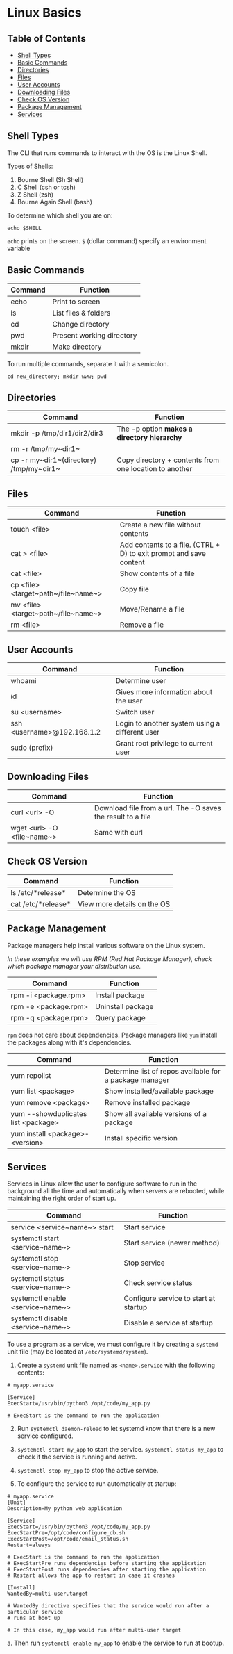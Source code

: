 # Linux Basics

## Table of Contents

- [Shell Types](#shell-types)
- [Basic Commands](#basic-commands)
- [Directories](#directories)
- [Files](#files)
- [User Accounts](#user-accounts)
- [Downloading Files](#downloading-files)
- [Check OS Version](#check-os-version)
- [Package Management](#package-management)
- [Services](#services)

## Shell Types

The CLI that runs commands to interact with the OS is the Linux Shell.

Types of Shells:

1. Bourne Shell (Sh Shell)
2. C Shell (csh or tcsh)
3. Z Shell (zsh)
4. Bourne Again Shell (bash)

To determine which shell you are on:

``` shell
echo $SHELL
```

`echo` prints on the screen. `$` (dollar command) specify an environment variable

## Basic Commands

| Command | Function                  |
|---------|---------------------------|
| echo    | Print to screen           |
| ls      | List files & folders      |
| cd      | Change directory          |
| pwd     | Present working directory |
| mkdir   | Make directory            |

To run multiple commands, separate it with a semicolon.

``` shell
cd new_directory; mkdir www; pwd
```

## Directories

| Command                                 | Function                                               |
|-----------------------------------------|--------------------------------------------------------|
| mkdir -p /tmp/dir1/dir2/dir3            | The -p option **makes a directory hierarchy**          |
| rm -r /tmp/my~dir1~                     |                                                        |Removes directory with all it\'s contents|
| cp -r my~dir1~(directory) /tmp/my~dir1~ | Copy directory + contents from one location to another |

## Files

| Command                                 | Function                                                           |
|-----------------------------------------|--------------------------------------------------------------------|
| touch \<file\>                          | Create a new file without contents                                 |
| cat \> \<file\>                         | Add contents to a file. (CTRL + D) to exit prompt and save content |
| cat \<file\>                            | Show contents of a file                                            |
| cp \<file\> \<target~path~/file~name~\> | Copy file                                                          |
| mv \<file\> \<target~path~/file~name~\> | Move/Rename a file                                                 |
| rm \<file\>                             | Remove a file                                                      |

## User Accounts

| Command                      | Function                                       |
|------------------------------|------------------------------------------------|
| whoami                       | Determine user                                 |
| id                           | Gives more information about the user          |
| su \<username\>              | Switch user                                    |
| ssh \<username\>@192.168.1.2 | Login to another system using a different user |
| sudo (prefix)                | Grant root privilege to current user           |

## Downloading Files

| Command                        | Function                                                    |
  |--------------------------------|-------------------------------------------------------------|
| curl \<url\> -O                | Download file from a url. The -O saves the result to a file |
| wget \<url\> -O \<file~name~\> | Same with curl                                              |

## Check OS Version

| Command              | Function                    |
  |----------------------|-----------------------------|
| ls /etc/\*release\*  | Determine the OS            |
| cat /etc/\*release\* | View more details on the OS |

## Package Management

Package managers help install various software on the Linux system.

*In these examples we will use RPM (Red Hat Package Manager), check which package manager your distribution use.*

| Command                | Function          |
|------------------------|-------------------|
| rpm -i \<package.rpm\> | Install package   |
| rpm -e \<package.rpm\> | Uninstall package |
| rpm -q \<package.rpm\> | Query package     |

`rpm` does not care about dependencies. Package managers like `yum` install the packages along with it\'s dependencies.

| Command                               | Function                                                |
  |---------------------------------------|---------------------------------------------------------|
| yum repolist                          | Determine list of repos available for a package manager |
| yum list \<package\>                  | Show installed/available package                        |
| yum remove \<package\>                | Remove installed package                                |
| yum --showduplicates list \<package\> | Show all available versions of a package                |
| yum install \<package\>-\<version\>   | Install specific version                                |

## Services

Services in Linux allow the user to configure software to run in the background all the time and automatically when servers are rebooted, while maintaining the right order of start up.

| Command                             | Function                              |
  |-------------------------------------|---------------------------------------|
| service \<service~name~\> start     | Start service                         |
| systemctl start \<service~name~\>   | Start service (newer method)          |
| systemctl stop \<service~name~\>    | Stop service                          |
| systemctl status \<service~name~\>  | Check service status                  |
| systemctl enable \<service~name~\>  | Configure service to start at startup |
| systemctl disable \<service~name~\> | Disable a service at startup          |

To use a program as a service, we must configure it by creating a `systemd` unit file (may be located at `/etc/systemd/system`).

1. Create a `systemd` unit file named as `<name>.service` with the following contents:

``` 
# myapp.service

[Service]
ExecStart=/usr/bin/python3 /opt/code/my_app.py

# ExecStart is the command to run the application
```

2. Run `systemctl daemon-reload` to let systemd know that there is a new service configured.

3. `systemctl start my_app` to start the service. `systemctl status my_app` to check if the service is running and active.

4. `systemctl stop my_app` to stop the active service.

5. To configure the service to run automatically at startup:

```
# myapp.service
[Unit]
Description=My python web application

[Service]
ExecStart=/usr/bin/python3 /opt/code/my_app.py
ExecStartPre=/opt/code/configure_db.sh
ExecStartPost=/opt/code/email_status.sh
Restart=always

# ExecStart is the command to run the application
# ExecStartPre runs dependencies before starting the application
# ExecStartPost runs dependencies after starting the application
# Restart allows the app to restart in case it crashes

[Install]
WantedBy=multi-user.target

# WantedBy directive specifies that the service would run after a particular service
# runs at boot up

# In this case, my_app would run after multi-user target
```

a. Then run `systemctl enable my_app` to enable the service to run at bootup.
